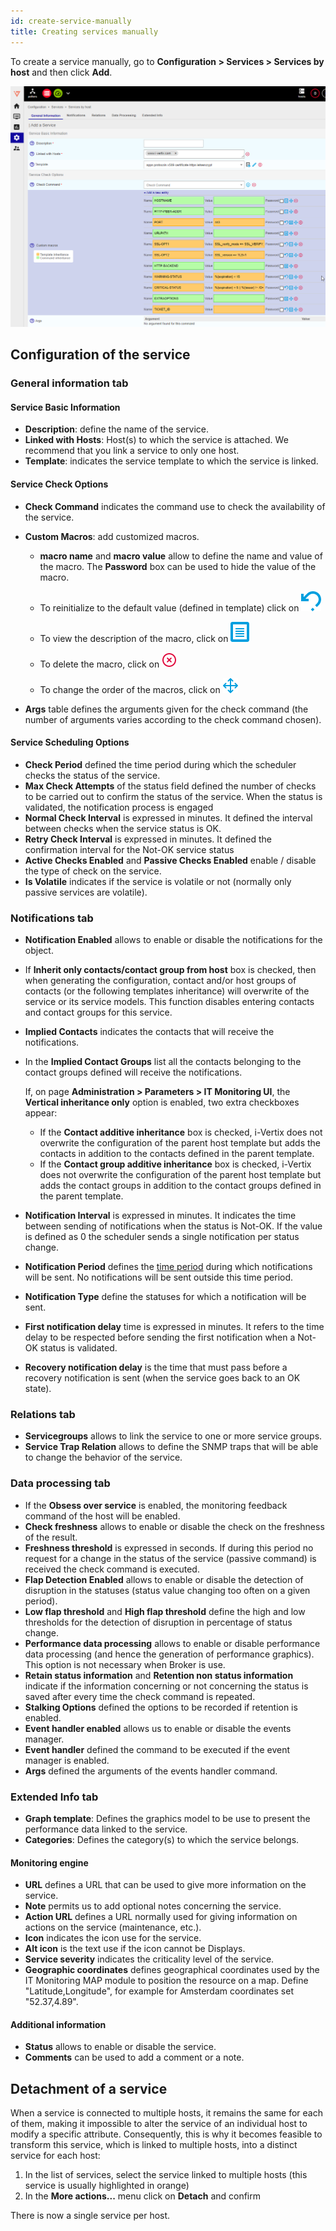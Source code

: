 ```yaml
---
id: create-service-manually
title: Creating services manually
---
```


To create a service manually, go to **Configuration \> Services > Services by host** and then click **Add**.

![image](../../assets/service-template/add_service.png)

## Configuration of the service

### General information tab

#### Service Basic Information

* **Description**: define the name of the service.
* **Linked with Hosts**: Host(s) to which the service is attached. We recommend that you link a service to only one host.
* **Template**: indicates the service template to which the service is linked.

#### Service Check Options

* **Check Command** indicates the command use to check the availability of the service.

* **Custom Macros**: add customized macros.

   - **macro name** and **macro value** allow to define the name and value of the macro. The **Password** box can be used to hide the value of the macro.

   - To reinitialize to the default value (defined in template) click on ![image](../../assets/create-host-manually/undo.png#thumbnail1)

   - To view the description of the macro, click on ![image](../../assets/create-host-manually/description.png#thumbnail1)

   - To delete the macro, click on ![image](../../assets/create-host-manually/delete.png#thumbnail1)

   - To change the order of the macros, click on ![image](../../assets/create-host-manually/move.png#thumbnail1)

* **Args** table defines the arguments given for the check command (the number of arguments varies according to the
  check command chosen).

#### Service Scheduling Options

* **Check Period** defined the time period during which the scheduler checks the status of the service.
* **Max Check Attempts** of the status field defined the number of checks to be carried out to confirm the status of the service. When the status is validated, the notification process is engaged
* **Normal Check Interval** is expressed in minutes. It defined the interval between checks when the service status is OK.
* **Retry Check Interval** is expressed in minutes. It defined the confirmation interval for the Not-OK service status
* **Active Checks Enabled** and **Passive Checks Enabled** enable / disable the type of check on the service.
* **Is Volatile** indicates if the service is volatile or not (normally only passive services are volatile).

### Notifications tab

* **Notification Enabled** allows to enable or disable the notifications for the object.
* If **Inherit only contacts/contact group from host** box is checked, then when generating the configuration, contact and/or host groups of contacts (or the following templates inheritance) will overwrite of the service or its service models. This function disables entering contacts and contact groups for this service.
* **Implied Contacts** indicates the contacts that will receive the notifications.
* In the **Implied Contact Groups** list all the contacts belonging to the contact groups defined will receive the notifications.
  
  If, on page **Administration > Parameters > IT Monitoring UI**, the **Vertical inheritance only** option is enabled, two extra checkboxes appear:

    * If the **Contact additive inheritance** box is checked, i-Vertix does not overwrite the configuration of the parent host template but adds the contacts in addition to the contacts defined in the parent template.
    * If the **Contact group additive inheritance** box is checked, i-Vertix does not overwrite the configuration of the parent host template but adds the contact groups in addition to the contact groups defined in the parent template.

* **Notification Interval** is expressed in minutes. It indicates the time between sending of notifications when the status is Not-OK. If the value is defined as 0 the scheduler sends a single notification per status change.
* **Notification Period** defines the [time period](../generic-object-actions/timeperiods.md) during which notifications will be sent. No notifications will be sent outside this time period.
* **Notification Type** define the statuses for which a notification will be sent.
* **First notification delay** time is expressed in minutes. It refers to the time delay to be respected before sending the first notification when a Not-OK status is validated.
* **Recovery notification delay** is the time that must pass before a recovery notification is sent (when the service goes back to an OK state).

### Relations tab

* **Servicegroups** allows to link the service to one or more service groups.
* **Service Trap Relation** allows to define the SNMP traps that will be able to change the behavior of the service.

### Data processing tab

* If the **Obsess over service** is enabled, the monitoring feedback command of the host will be enabled.
* **Check freshness** allows to enable or disable the check on the freshness of the result.
* **Freshness threshold** is expressed in seconds. If during this period no request for a change in the status of the service (passive command) is received the check command is executed.
* **Flap Detection Enabled** allows to enable or disable the detection of disruption in the statuses (status value changing too often on a given period).
* **Low flap threshold** and **High flap threshold** define the high and low thresholds for the detection of disruption in percentage of status change.
* **Performance data processing** allows to enable or disable performance data processing (and hence the generation of performance graphics). This option is not necessary when Broker is use.
* **Retain status information** and **Retention non status information** indicate if the information concerning or not concerning the status is saved after every time the check command is repeated.
* **Stalking Options** defined the options to be recorded if retention is enabled.
* **Event handler enabled** allows us to enable or disable the events manager.
* **Event handler** defined the command to be executed if the event manager is enabled.
* **Args** defined the arguments of the events handler command.

### Extended Info tab

* **Graph template**: Defines the graphics model to be use to present the performance data linked to the service.
* **Categories**: Defines the category(s) to which the service belongs.

#### Monitoring engine

* **URL** defines a URL that can be used to give more information on the service.
* **Note** permits us to add optional notes concerning the service.
* **Action URL** defines a URL normally used for giving information on actions on the service (maintenance, etc.).
* **Icon** indicates the icon use for the service.
* **Alt icon** is the text use if the icon cannot be Displays.
* **Service severity** indicates the criticality level of the service.
* **Geographic coordinates** defines geographical coordinates used by the IT Monitoring MAP module to position the resource on a map. Define "Latitude,Longitude", for example for Amsterdam coordinates set "52.37,4.89".

#### Additional information

* **Status**  allows to enable or disable the service.
* **Comments** can be used to add a comment or a note.

## Detachment of a service

When a service is connected to multiple hosts, it remains the same for each of them, making it impossible to alter the service of an individual host to modify a specific attribute. Consequently, this is why it becomes feasible to transform this service, which is linked to multiple hosts, into a distinct service for each host:

1. In the list of services, select the service linked to multiple hosts (this service is usually highlighted in orange)
2. In the **More actions...** menu click on **Detach** and confirm

There is now a single service per host.